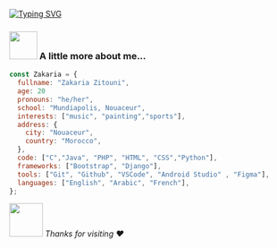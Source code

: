 [![Typing SVG](https://readme-typing-svg.herokuapp.com?font=Fira+Code&pause=1000&color=0DF71C&background=FF071800&width=435&lines=Hi+there%2C+I+am+Zakaria+Zitouni;Welcom+to+My+Profile+)](https://git.io/typing-svg)
### <img src="https://media.giphy.com/media/VgCDAzcKvsR6OM0uWg/giphy.gif" width="50"> A little more about me...
```javascript
const Zakaria = {
  fullname: "Zakaria Zitouni",
  age: 20
  pronouns: "he/her",
  school: "Mundiapolis, Nouaceur",
  interests: ["music", "painting","sports"],
  address: {
    city: "Nouaceur",
    country: "Morocco",
  },
  code: ["C","Java", "PHP", "HTML", "CSS","Python"],
  frameworks: ["Bootstrap", "Django"], 
  tools: ["Git", "Github", "VSCode", "Android Studio" , "Figma"],
  languages: ["English", "Arabic", "French"],
};
```
<img src="https://media.giphy.com/media/LnQjpWaON8nhr21vNW/giphy.gif" width="60"> <em> Thanks for visiting :heart: </em>
